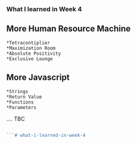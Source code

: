 ### What I learned in Week 4

## More Human Resource Machine
    *Tetracontiplier
    *Maximization Room
    *Absolute Positivity
    *Exclusive Lounge

## More Javascript
    *Strings
    *Return Value
    *Functions
    *Parameters
   
   
 .... TBC

 ``` javascript
 
 ```# what-i-learned-in-week-4
